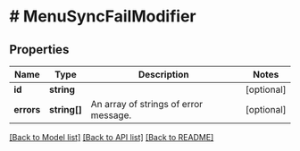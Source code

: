 # # MenuSyncFailModifier

## Properties

Name | Type | Description | Notes
------------ | ------------- | ------------- | -------------
**id** | **string** |  | [optional]
**errors** | **string[]** | An array of strings of error message. | [optional]

[[Back to Model list]](../../README.md#models) [[Back to API list]](../../README.md#endpoints) [[Back to README]](../../README.md)

